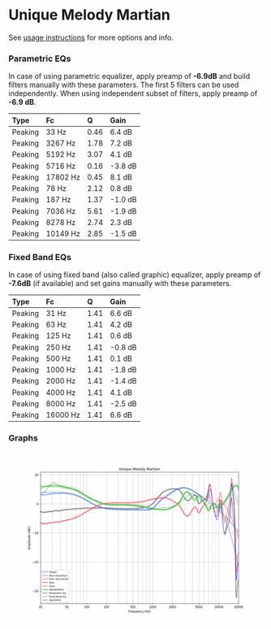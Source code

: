 # Unique Melody Martian
See [usage instructions](https://github.com/jaakkopasanen/AutoEq#usage) for more options and info.

### Parametric EQs
In case of using parametric equalizer, apply preamp of **-6.9dB** and build filters manually
with these parameters. The first 5 filters can be used independently.
When using independent subset of filters, apply preamp of **-6.9 dB**.

| Type    | Fc       |    Q | Gain    |
|:--------|:---------|:-----|:--------|
| Peaking | 33 Hz    | 0.46 | 6.4 dB  |
| Peaking | 3267 Hz  | 1.78 | 7.2 dB  |
| Peaking | 5192 Hz  | 3.07 | 4.1 dB  |
| Peaking | 5716 Hz  | 0.16 | -3.8 dB |
| Peaking | 17802 Hz | 0.45 | 8.1 dB  |
| Peaking | 78 Hz    | 2.12 | 0.8 dB  |
| Peaking | 187 Hz   | 1.37 | -1.0 dB |
| Peaking | 7036 Hz  | 5.61 | -1.9 dB |
| Peaking | 8278 Hz  | 2.74 | 2.3 dB  |
| Peaking | 10149 Hz | 2.85 | -1.5 dB |

### Fixed Band EQs
In case of using fixed band (also called graphic) equalizer, apply preamp of **-7.6dB**
(if available) and set gains manually with these parameters.

| Type    | Fc       |    Q | Gain    |
|:--------|:---------|:-----|:--------|
| Peaking | 31 Hz    | 1.41 | 6.6 dB  |
| Peaking | 63 Hz    | 1.41 | 4.2 dB  |
| Peaking | 125 Hz   | 1.41 | 0.6 dB  |
| Peaking | 250 Hz   | 1.41 | -0.8 dB |
| Peaking | 500 Hz   | 1.41 | 0.1 dB  |
| Peaking | 1000 Hz  | 1.41 | -1.8 dB |
| Peaking | 2000 Hz  | 1.41 | -1.4 dB |
| Peaking | 4000 Hz  | 1.41 | 4.1 dB  |
| Peaking | 8000 Hz  | 1.41 | -2.5 dB |
| Peaking | 16000 Hz | 1.41 | 6.6 dB  |

### Graphs
![](./Unique%20Melody%20Martian.png)